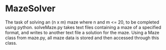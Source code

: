 # MazeSolver
The task of solving an (n x m) maze where n and m <= 20, to be completed using python. 
solveMaze.py takes text files containing a maze of a specified format, and writes to another text file a solution for the maze.
Using a Maze class from maze.py, all maze data is stored and then accessed through this class. 
